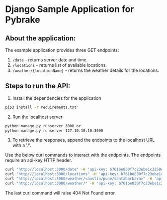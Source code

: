 # Django Sample Application for Pybrake

## About the application:

The example application provides three GET endpoints:

1. `/date` - returns server date and time. 
2. `/locations` - returns list of available locations. 
3. `/weather/{locationName}` - returns the weather details for the locations.


## Steps to run the API:

1. Install the dependencies for the application

```bash
pip3 install -r requirements.txt"
```

2.  Run the localhost server

```bash
python manage.py runserver 3000 or
python manage.py runserver 127.10.10.10:3000
```

3. To retrieve the responses, append the endpoints to the localhost URL with a '/'.


Use the below curl commands to interact with the endpoints. The endpoints require an api-key HTTP header.

```bash
curl "http://localhost:3000/date" -H 'api-key: b761be830f7c23ebe1c3250d42c43673' 
curl "http://localhost:3000/locations" -H 'api-key: b761be830f7c23ebe1c3250d42c43673' 
curl "http://localhost:3000/weather/<austin/pune/santabarbara>" -H 'api-key: b761be830f7c23ebe1c3250d42c43673' 
curl "http://localhost:3000/weather/" -H 'api-key: b761be830f7c23ebe1c3250d42c43673'
```

  
The last curl command will raise 404 Not Found error.



